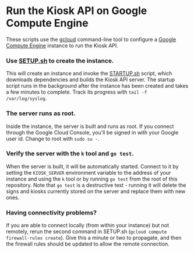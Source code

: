 # Run the Kiosk API on Google Compute Engine

These scripts use the [gcloud](https://cloud.google.com/sdk/gcloud/)
command-line tool to configure a 
[Google Compute Engine](https://cloud.google.com/compute/)
instance to run the Kiosk API.

### Use [SETUP.sh](SETUP.sh) to create the instance.

This will create an instance and invoke the
[STARTUP.sh](STARTUP.sh) script, which downloads dependencies
and builds the Kiosk API server. The startup script runs in the
background after the instance has been created and takes a few
minutes to complete. Track its progress with
`tail -f /var/log/syslog`.

### The server runs as root.

Inside the instance, the server is built and runs as root.
If you connect through the Google Cloud Console, you'll
be signed in with your Google user id. Change to root
with `sudo su -`.

### Verify the server with the `k` tool and `go test`.

When the server is built, it will be automatically started.
Connect to it by setting the `KIOSK_SERVER` environment 
variable to the address of your instance and using the `k`
tool or by running `go test` from the root of this repository.
Note that `go test` is a destructive test - running it will
delete the signs and kiosks currently stored on the server
and replace them with new ones.

### Having connectivity problems?

If you are able to connect locally (from within your instance)
but not remotely, rerun the second command in SETUP.sh
(`gcloud compute firewall-rules create`). Give this a minute
or two to propagate, and then the firewall rules should be updated
to allow the remote connection.
